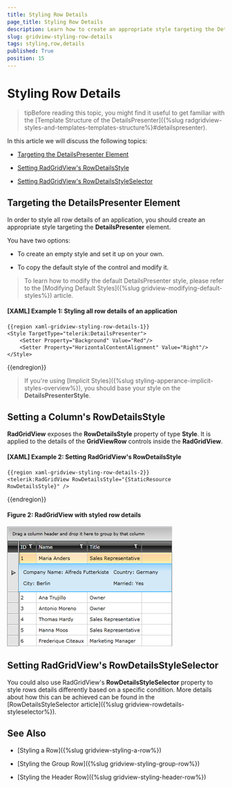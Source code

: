 ```yaml
---
title: Styling Row Details
page_title: Styling Row Details
description: Learn how to create an appropriate style targeting the DetailsPresenter element in Telerik's {{ site.framework_name }} DataGrid in order to style all row details of your application.
slug: gridview-styling-row-details
tags: styling,row,details
published: True
position: 15
---
```


# Styling Row Details

>tipBefore reading this topic, you might find it useful to get familiar with the [Template Structure of the DetailsPresenter]({%slug radgridview-styles-and-templates-templates-structure%}#detailspresenter).

In this article we will discuss the following topics:

* [Targeting the DetailsPresenter Element](#targeting-the-detailspresenter-element)

* [Setting RadGridView's RowDetailsStyle](#setting-radgridviews-rowdetailsstyle)

* [Setting RadGridView's RowDetailsStyleSelector](#setting-radgridviews-rowdetailsstyleselector)

## Targeting the DetailsPresenter Element

In order to style all row details of an application, you should create an appropriate style targeting the __DetailsPresenter__ element.

You have two options:

* To create an empty style and set it up on your own.

* To copy the default style of the control and modify it.

>To learn how to modify the default DetailsPresenter style, please refer to the [Modifying Default Styles]({%slug gridview-modifying-default-styles%}) article.

#### __[XAML] Example 1: Styling all row details of an application__

	{{region xaml-gridview-styling-row-details-1}}
	<Style TargetType="telerik:DetailsPresenter">
	    <Setter Property="Background" Value="Red"/>
	    <Setter Property="HorizontalContentAlignment" Value="Right"/>
	</Style>
{{endregion}}

>If you're using [Implicit Styles]({%slug styling-apperance-implicit-styles-overview%}), you should base your style on the __DetailsPresenterStyle__.

## Setting a Column's RowDetailsStyle
__RadGridView__ exposes the __RowDetailsStyle__ property of type __Style__. It is applied to the details of the __GridViewRow__ controls inside the __RadGridView__.

#### __[XAML] Example 2: Setting RadGridView's RowDetailsStyle__

	{{region xaml-gridview-styling-row-details-2}}
	<telerik:RadGridView RowDetailsStyle="{StaticResource RowDetailsStyle}" />
{{endregion}}

#### __Figure 2: RadGridView with styled row details__

![Telerik {{ site.framework_name }} DataGrid Styles and Templates Styling GridViewRowDetails 03](images/RadGridView_Styles_and_Templates_Styling_GridViewRowDetails_03.png)

## Setting RadGridView's RowDetailsStyleSelector

You could also use RadGridView's **RowDetailsStyleSelector** property to style rows details differently based on a specific condition. More details about how this can be achieved can be found in the [RowDetailsStyleSelector article]({%slug gridview-rowdetails-styleselector%}).

## See Also

* [Styling a Row]({%slug gridview-styling-a-row%})
 
* [Styling the Group Row]({%slug gridview-styling-group-row%})

* [Styling the Header Row]({%slug gridview-styling-header-row%})
